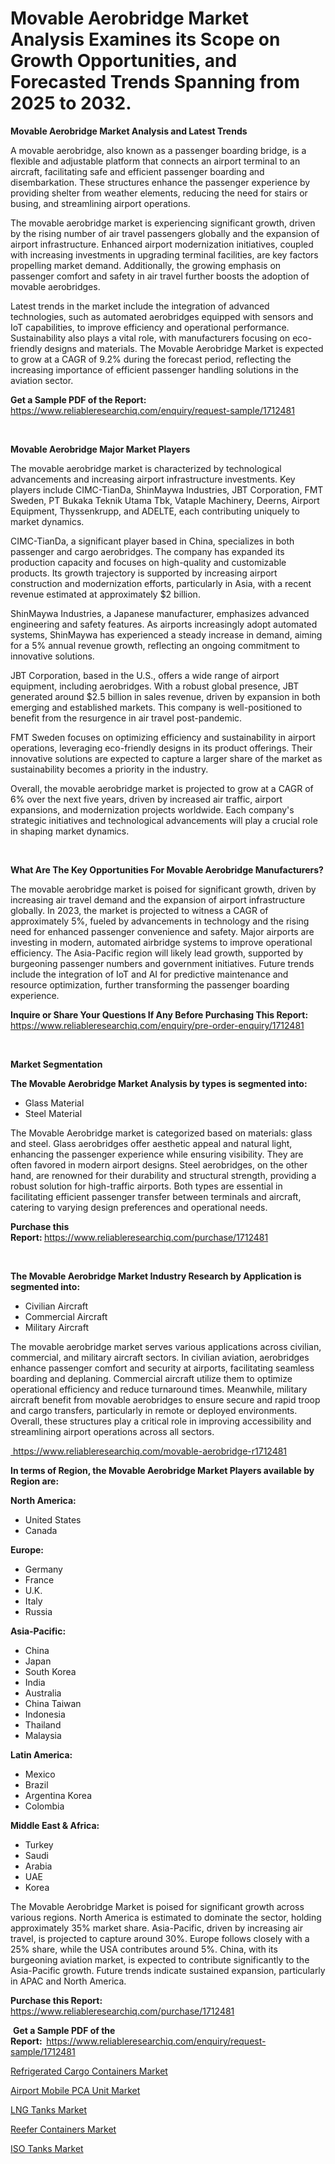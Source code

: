 <p><h1>Movable Aerobridge Market Analysis Examines its Scope on Growth Opportunities, and Forecasted Trends Spanning from 2025 to 2032.</h1></p><p><strong>Movable Aerobridge Market Analysis and Latest Trends</strong></p>
<p><p>A movable aerobridge, also known as a passenger boarding bridge, is a flexible and adjustable platform that connects an airport terminal to an aircraft, facilitating safe and efficient passenger boarding and disembarkation. These structures enhance the passenger experience by providing shelter from weather elements, reducing the need for stairs or busing, and streamlining airport operations.</p><p>The movable aerobridge market is experiencing significant growth, driven by the rising number of air travel passengers globally and the expansion of airport infrastructure. Enhanced airport modernization initiatives, coupled with increasing investments in upgrading terminal facilities, are key factors propelling market demand. Additionally, the growing emphasis on passenger comfort and safety in air travel further boosts the adoption of movable aerobridges.</p><p>Latest trends in the market include the integration of advanced technologies, such as automated aerobridges equipped with sensors and IoT capabilities, to improve efficiency and operational performance. Sustainability also plays a vital role, with manufacturers focusing on eco-friendly designs and materials. The Movable Aerobridge Market is expected to grow at a CAGR of 9.2% during the forecast period, reflecting the increasing importance of efficient passenger handling solutions in the aviation sector.</p></p>
<p><strong>Get a Sample PDF of the Report:&nbsp;</strong> <a href="https://www.reliableresearchiq.com/enquiry/request-sample/1712481?utm_campaign=1102&utm_medium=2&utm_source=Github&utm_content=ia&utm_term=28032025&utm_id=movable-aerobridge">https://www.reliableresearchiq.com/enquiry/request-sample/1712481</a></p>
<p>&nbsp;</p>
<p><strong>Movable Aerobridge Major Market Players</strong></p>
<p><p>The movable aerobridge market is characterized by technological advancements and increasing airport infrastructure investments. Key players include CIMC-TianDa, ShinMaywa Industries, JBT Corporation, FMT Sweden, PT Bukaka Teknik Utama Tbk, Vataple Machinery, Deerns, Airport Equipment, Thyssenkrupp, and ADELTE, each contributing uniquely to market dynamics.</p><p>CIMC-TianDa, a significant player based in China, specializes in both passenger and cargo aerobridges. The company has expanded its production capacity and focuses on high-quality and customizable products. Its growth trajectory is supported by increasing airport construction and modernization efforts, particularly in Asia, with a recent revenue estimated at approximately $2 billion.</p><p>ShinMaywa Industries, a Japanese manufacturer, emphasizes advanced engineering and safety features. As airports increasingly adopt automated systems, ShinMaywa has experienced a steady increase in demand, aiming for a 5% annual revenue growth, reflecting an ongoing commitment to innovative solutions.</p><p>JBT Corporation, based in the U.S., offers a wide range of airport equipment, including aerobridges. With a robust global presence, JBT generated around $2.5 billion in sales revenue, driven by expansion in both emerging and established markets. This company is well-positioned to benefit from the resurgence in air travel post-pandemic.</p><p>FMT Sweden focuses on optimizing efficiency and sustainability in airport operations, leveraging eco-friendly designs in its product offerings. Their innovative solutions are expected to capture a larger share of the market as sustainability becomes a priority in the industry.</p><p>Overall, the movable aerobridge market is projected to grow at a CAGR of 6% over the next five years, driven by increased air traffic, airport expansions, and modernization projects worldwide. Each company's strategic initiatives and technological advancements will play a crucial role in shaping market dynamics.</p></p>
<p>&nbsp;</p>
<p><strong>What Are The Key Opportunities For Movable Aerobridge Manufacturers?</strong></p>
<p><p>The movable aerobridge market is poised for significant growth, driven by increasing air travel demand and the expansion of airport infrastructure globally. In 2023, the market is projected to witness a CAGR of approximately 5%, fueled by advancements in technology and the rising need for enhanced passenger convenience and safety. Major airports are investing in modern, automated airbridge systems to improve operational efficiency. The Asia-Pacific region will likely lead growth, supported by burgeoning passenger numbers and government initiatives. Future trends include the integration of IoT and AI for predictive maintenance and resource optimization, further transforming the passenger boarding experience.</p></p>
<p><strong>Inquire or Share Your Questions If Any Before Purchasing This Report:</strong> <a href="https://www.reliableresearchiq.com/enquiry/pre-order-enquiry/1712481?utm_campaign=1102&utm_medium=2&utm_source=Github&utm_content=ia&utm_term=28032025&utm_id=movable-aerobridge">https://www.reliableresearchiq.com/enquiry/pre-order-enquiry/1712481</a></p>
<p>&nbsp;</p>
<p><strong>Market Segmentation</strong></p>
<p><strong>The Movable Aerobridge Market Analysis by types is segmented into:</strong></p>
<p><ul><li>Glass Material</li><li>Steel Material</li></ul></p>
<p><p>The Movable Aerobridge market is categorized based on materials: glass and steel. Glass aerobridges offer aesthetic appeal and natural light, enhancing the passenger experience while ensuring visibility. They are often favored in modern airport designs. Steel aerobridges, on the other hand, are renowned for their durability and structural strength, providing a robust solution for high-traffic airports. Both types are essential in facilitating efficient passenger transfer between terminals and aircraft, catering to varying design preferences and operational needs.</p></p>
<p><strong>Purchase this Report:&nbsp;</strong><a href="https://www.reliableresearchiq.com/purchase/1712481?utm_campaign=1102&utm_medium=2&utm_source=Github&utm_content=ia&utm_term=28032025&utm_id=movable-aerobridge">https://www.reliableresearchiq.com/purchase/1712481</a></p>
<p>&nbsp;</p>
<p><strong>The Movable Aerobridge Market Industry Research by Application is segmented into:</strong></p>
<p><ul><li>Civilian Aircraft</li><li>Commercial Aircraft</li><li>Military Aircraft</li></ul></p>
<p><p>The movable aerobridge market serves various applications across civilian, commercial, and military aircraft sectors. In civilian aviation, aerobridges enhance passenger comfort and security at airports, facilitating seamless boarding and deplaning. Commercial aircraft utilize them to optimize operational efficiency and reduce turnaround times. Meanwhile, military aircraft benefit from movable aerobridges to ensure secure and rapid troop and cargo transfers, particularly in remote or deployed environments. Overall, these structures play a critical role in improving accessibility and streamlining airport operations across all sectors.</p></p>
<p><a href="https://www.reliableresearchiq.com/movable-aerobridge-r1712481?utm_campaign=1102&utm_medium=2&utm_source=Github&utm_content=ia&utm_term=28032025&utm_id=movable-aerobridge">&nbsp;https://www.reliableresearchiq.com/movable-aerobridge-r1712481</a></p>
<p><strong>In terms of Region, the Movable Aerobridge Market Players available by Region are:</strong></p>
<p>
    <p> <strong> North America: </strong>
        <ul>
            <li>United States</li>
            <li>Canada</li>
        </ul>
        </p> 
    <p> <strong> Europe: </strong>
        <ul>
            <li>Germany</li>
            <li>France</li>
            <li>U.K.</li>
            <li>Italy</li>
            <li>Russia</li>
        </ul>
        </p> 
    <p> <strong> Asia-Pacific: </strong>
        <ul>
            <li>China</li>
            <li>Japan</li>
            <li>South Korea</li>
            <li>India</li>
            <li>Australia</li>
            <li>China Taiwan</li>
            <li>Indonesia</li>
            <li>Thailand</li>
            <li>Malaysia</li>
        </ul>
        </p> 
    <p> <strong> Latin America: </strong>
        <ul>
            <li>Mexico</li>
            <li>Brazil</li>
            <li>Argentina Korea</li>
            <li>Colombia</li>
        </ul>
        </p> 
    <p> <strong> Middle East & Africa: </strong>
        <ul>
            <li>Turkey</li>
            <li>Saudi</li>
            <li>Arabia</li>
            <li>UAE</li>
            <li>Korea</li>
        </ul>
    </p>
    </p>
<p><p>The Movable Aerobridge Market is poised for significant growth across various regions. North America is estimated to dominate the sector, holding approximately 35% market share. Asia-Pacific, driven by increasing air travel, is projected to capture around 30%. Europe follows closely with a 25% share, while the USA contributes around 5%. China, with its burgeoning aviation market, is expected to contribute significantly to the Asia-Pacific growth. Future trends indicate sustained expansion, particularly in APAC and North America.</p></p>
<p><strong>Purchase this Report: </strong><a href="https://www.reliableresearchiq.com/purchase/1712481?utm_campaign=1102&utm_medium=2&utm_source=Github&utm_content=ia&utm_term=28032025&utm_id=movable-aerobridge">https://www.reliableresearchiq.com/purchase/1712481</a></p>
<p>&nbsp;<strong>Get a Sample PDF of the Report:&nbsp;&nbsp;</strong><a href="https://www.reliableresearchiq.com/enquiry/request-sample/1712481?utm_campaign=1102&utm_medium=2&utm_source=Github&utm_content=ia&utm_term=28032025&utm_id=movable-aerobridge">https://www.reliableresearchiq.com/enquiry/request-sample/1712481</a></p>
<p><strong></strong></p>
<p><p><a href="https://github.com/zalubakoraka/Market-Research-Report-List-1/blob/main/refrigerated-cargo-containers-market.md?utm_campaign=1102&utm_medium=2&utm_source=Github&utm_content=ia&utm_term=28032025&utm_id=movable-aerobridge">Refrigerated Cargo Containers Market</a></p><p><a href="https://github.com/yaldotiedegq/Market-Research-Report-List-1/blob/main/airport-mobile-pca-unit-market.md?utm_campaign=1102&utm_medium=2&utm_source=Github&utm_content=ia&utm_term=28032025&utm_id=movable-aerobridge">Airport Mobile PCA Unit Market</a></p><p><a href="https://github.com/airitaursela/Market-Research-Report-List-1/blob/main/lng-tanks-market.md?utm_campaign=1102&utm_medium=2&utm_source=Github&utm_content=ia&utm_term=28032025&utm_id=movable-aerobridge">LNG Tanks Market</a></p><p><a href="https://github.com/sacmatidora/Market-Research-Report-List-1/blob/main/reefer-containers-market.md?utm_campaign=1102&utm_medium=2&utm_source=Github&utm_content=ia&utm_term=28032025&utm_id=movable-aerobridge">Reefer Containers Market</a></p><p><a href="https://github.com/cingozascard/Market-Research-Report-List-1/blob/main/iso-tanks-market.md?utm_campaign=1102&utm_medium=2&utm_source=Github&utm_content=ia&utm_term=28032025&utm_id=movable-aerobridge">ISO Tanks Market</a></p></p>